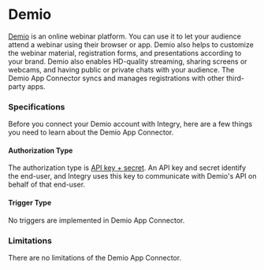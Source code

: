 # Demio

[Demio](https://www.demio.com/) is an online webinar platform. You can use it to let your audience attend a webinar using their browser or app. Demio also helps to customize the webinar material, registration forms, and presentations according to your brand. Demio also enables HD-quality streaming, sharing screens or webcams, and having public or private chats with your audience. The Demio App Connector syncs and manages registrations with other third-party apps.&#x20;

### Specifications  <a href="#specifications-0-0" id="specifications-0-0"></a>

Before you connect your Demio account with Integry, here are a few things you need to learn about the Demio App Connector.&#x20;

#### Authorization Type  <a href="#authorization-type-0-1" id="authorization-type-0-1"></a>

The authorization type is [API key + secret](https://support.integry.io/hc/en-us/articles/11112617800985-Authentication-Types-Supported-in-Integry). An API key and secret identify the end-user, and Integry uses this key to communicate with Demio's API on behalf of that end-user.&#x20;

#### Trigger Type <a href="#trigger-type-0-2" id="trigger-type-0-2"></a>

No triggers are implemented in Demio App Connector.&#x20;

### Limitations <a href="#limitations-0-3" id="limitations-0-3"></a>

There are no limitations of the Demio App Connector.
